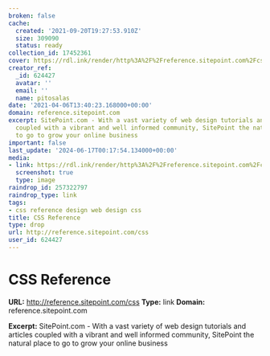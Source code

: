 ```yaml
---
broken: false
cache:
  created: '2021-09-20T19:27:53.910Z'
  size: 309090
  status: ready
collection_id: 17452361
cover: https://rdl.ink/render/http%3A%2F%2Freference.sitepoint.com%2Fcss
creator_ref:
  _id: 624427
  avatar: ''
  email: ''
  name: pitosalas
date: '2021-04-06T13:40:23.168000+00:00'
domain: reference.sitepoint.com
excerpt: SitePoint.com - With a vast variety of web design tutorials and articles
  coupled with a vibrant and well informed community, SitePoint the natural place
  to go to grow your online business
important: false
last_update: '2024-06-17T00:17:54.134000+00:00'
media:
- link: https://rdl.ink/render/http%3A%2F%2Freference.sitepoint.com%2Fcss
  screenshot: true
  type: image
raindrop_id: 257322797
raindrop_type: link
tags:
- css reference design web design css
title: CSS Reference
type: drop
url: http://reference.sitepoint.com/css
user_id: 624427
---
```


# CSS Reference

**URL:** http://reference.sitepoint.com/css
**Type:** link
**Domain:** reference.sitepoint.com

**Excerpt:** SitePoint.com - With a vast variety of web design tutorials and articles coupled with a vibrant and well informed community, SitePoint the natural place to go to grow your online business
